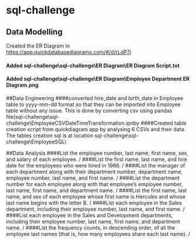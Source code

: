 # sql-challenge
## Data Modelling
Created the ER Diagram in https://app.quickdatabasediagrams.com/#/d/rLdP7i
#### Added sql-challenge\sql-challenge\ER Diagram\ER Diagram Script.txt
#### Added sql-challenge\sql-challenge\ER Diagram\Employee Department ER Diagram.png

##Data Engineering
####converted hire_date and birth_date in Employee table to yyyy-mm-dd format so that they can be imported into Employee table without any issue. This is done by converting csv using pandas file(sql-challenge\sql-challenge\EmployeeCSVDateTimeTransformation.ipnby
####Created table creation script from quickdiagram app by analysing 6 CSVs and their data. The tables creation sql is at location sql-challenge\sql-challenge\EmployeeSQL\

##Data Analysis
####List the employee number, last name, first name, sex, and salary of each employee. /
####List the first name, last name, and hire date for the employees who were hired in 1986. /
####List the manager of each department along with their department number, department name, employee number, last name, and first name. /
####List the department number for each employee along with that employee’s employee number, last name, first name, and department name. /
####List the first name, last name, and sex of each employee whose first name is Hercules and whose last name begins with the letter B. /
####List each employee in the Sales department, including their employee number, last name, and first name. /
####List each employee in the Sales and Development departments, including their employee number, last name, first name, and department name. /
####List the frequency counts, in descending order, of all the employee last names (that is, how many employees share each last name). /

